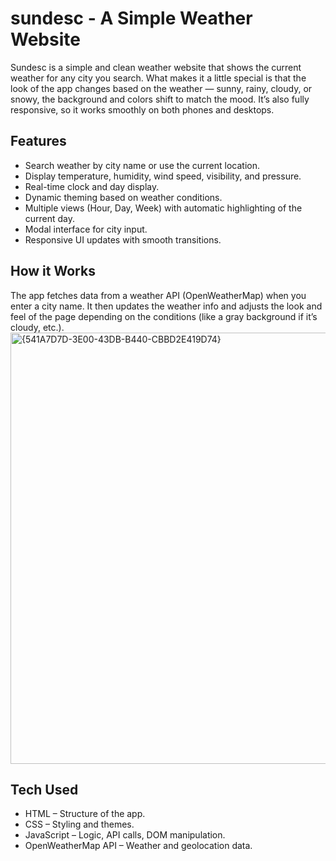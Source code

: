 # sundesc - A Simple Weather Website

Sundesc is a simple and clean weather website that shows the current weather for any city you search. What makes it a little special is that the look of the app changes based on the weather — sunny, rainy, cloudy, or snowy, the background and colors shift to match the mood. It’s also fully responsive, so it works smoothly on both phones and desktops.

## Features
- Search weather by city name or use the current location.
- Display temperature, humidity, wind speed, visibility, and pressure.
- Real-time clock and day display.
- Dynamic theming based on weather conditions.
- Multiple views (Hour, Day, Week) with automatic highlighting of the current day.
- Modal interface for city input.
- Responsive UI updates with smooth transitions.

## How it Works
The app fetches data from a weather API (OpenWeatherMap) when you enter a city name. It then updates the weather info and adjusts the look and feel of the page depending on the conditions (like a gray background if it’s cloudy, etc.).
<img width="756" height="690" alt="{541A7D7D-3E00-43DB-B440-CBBD2E419D74}" src="https://github.com/user-attachments/assets/a11ebe93-da11-430c-af78-29c02b0eea99" />


## Tech Used
- HTML – Structure of the app.
- CSS – Styling and themes.
- JavaScript – Logic, API calls, DOM manipulation.
- OpenWeatherMap API – Weather and geolocation data.
